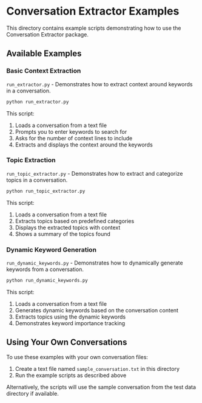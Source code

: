 # Conversation Extractor Examples

This directory contains example scripts demonstrating how to use the Conversation Extractor package.

## Available Examples

### Basic Context Extraction

`run_extractor.py` - Demonstrates how to extract context around keywords in a conversation.

```bash
python run_extractor.py
```

This script:
1. Loads a conversation from a text file
2. Prompts you to enter keywords to search for
3. Asks for the number of context lines to include
4. Extracts and displays the context around the keywords

### Topic Extraction

`run_topic_extractor.py` - Demonstrates how to extract and categorize topics in a conversation.

```bash
python run_topic_extractor.py
```

This script:
1. Loads a conversation from a text file
2. Extracts topics based on predefined categories
3. Displays the extracted topics with context
4. Shows a summary of the topics found

### Dynamic Keyword Generation

`run_dynamic_keywords.py` - Demonstrates how to dynamically generate keywords from a conversation.

```bash
python run_dynamic_keywords.py
```

This script:
1. Loads a conversation from a text file
2. Generates dynamic keywords based on the conversation content
3. Extracts topics using the dynamic keywords
4. Demonstrates keyword importance tracking

## Using Your Own Conversations

To use these examples with your own conversation files:

1. Create a text file named `sample_conversation.txt` in this directory
2. Run the example scripts as described above

Alternatively, the scripts will use the sample conversation from the test data directory if available.
